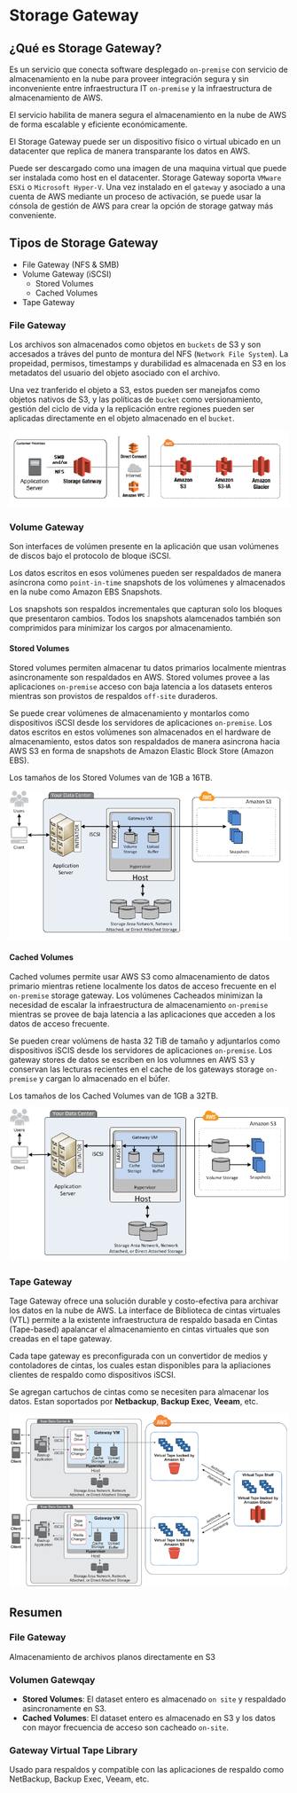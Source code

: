 # Storage Gateway

## ¿Qué es Storage Gateway?

Es un servicio que conecta software desplegado `on-premise` con servicio de almacenamiento en la nube para proveer integración segura y sin inconveniente entre infraestructura IT `on-premise` y la infraestructura de almacenamiento de AWS.

El servicio habilita de manera segura el almacenamiento en la nube de AWS de forma escalable y eficiente económicamente.

El Storage Gateway puede ser un dispositivo físico o virtual ubicado en un datacenter que replica de manera transparante los datos en AWS.

Puede ser descargado como una imagen de una maquina virtual que puede ser instalada como host en el datacenter. Storage Gateway soporta `VMware ESXi` o `Microsoft Hyper-V`. Una vez instalado en el `gateway` y asociado a una cuenta de AWS mediante un proceso de activación, se puede usar la cónsola de gestión de AWS para crear la opción de storage gatway más conveniente.

## Tipos de Storage Gateway

- File Gateway (NFS & SMB)
- Volume Gateway (iSCSI)
  - Stored Volumes
  - Cached Volumes
- Tape Gateway

### File Gateway

Los archivos son almacenados como objetos en `buckets` de S3 y son accesados a tráves del punto de montura del NFS (`Network File System`). La propeidad, permisos, timestamps y durabilidad es almacenada en S3 en los metadatos del usuario del objeto asociado con el archivo.

Una vez tranferido el objeto a S3, estos pueden ser manejafos como objetos nativos de S3, y las políticas de `bucket` como versionamiento, gestión del ciclo de vida y la replicación entre regiones pueden ser aplicadas directamente en el objeto almacenado en el `bucket`.

![file-gateway](file-gateway-concepts-diagram.png)

### Volume Gateway

Son interfaces de volúmen presente en la aplicación que usan volúmenes de discos bajo el protocolo de bloque iSCSI.

Los datos escritos en esos volúmenes pueden ser respaldados de manera asíncrona como `point-in-time` snapshots de los volúmenes y almacenados en la nube como Amazon EBS Snapshots.

Los snapshots son respaldos incrementales que capturan solo los bloques que presentaron cambios. Todos los snapshots alamcenados también son comprimidos para minimizar los cargos por almacenamiento.

#### Stored Volumes

Stored volumes permiten almacenar tu datos primarios localmente mientras asincronamente son respaldados en AWS. Stored volumes provee a las aplicaciones `on-premise` acceso con baja latencia a los datasets enteros mientras son provistos de respaldos `off-site` duraderos.

Se puede crear volúmenes de almacenamiento y montarlos como dispositivos iSCSI desde los servidores de aplicaciones `on-premise`. Los datos escritos en estos volúmenes son almacenados en el hardware de almacenamiento, estos datos son respaldados de manera asincrona hacia AWS S3 en forma de snapshots de Amazon Elastic Block Store (Amazon EBS).

Los tamaños de los Stored Volumes van de 1GB a 16TB.

![aws-storage-gateway-stored-diagram](aws-storage-gateway-stored-diagram.png)

#### Cached Volumes

Cached volumes permite usar AWS S3 como almacenamiento de datos primario mientras retiene localmente los datos de acceso frecuente en el `on-premise` storage gateway. Los volúmenes Cacheados minimizan la necesidad de escalar la infraestructura de almacenamiento `on-premise` mientras se provee de baja latencia a las aplicaciones que acceden a los datos de acceso frecuente.

Se pueden crear volúmens de hasta 32 TiB de tamaño y adjuntarlos como dispositivos iSCIS desde los servidores de aplicaciones `on-premise`. Los gateway stores de datos se escriben en los volumnes en AWS S3 y conservan las lecturas recientes en el cache de los gateways storage `on-premise` y cargan lo almacenado en el búfer.

Los tamaños de los Cached Volumes van de 1GB a 32TB.

![aws-storage-gateway-cached-diagram](aws-storage-gateway-cached-diagram.png)

### Tape Gateway

Tage Gateway ofrece una solución durable y costo-efectiva para archivar los datos en la nube de AWS. La interface de Biblioteca de cintas virtuales (VTL) permite a la existente infraestructura de respaldo basada en Cintas (Tape-based) apalancar el almacenamiento en cintas virtuales que son creadas en el tape gateway.

Cada tape gateway es preconfigurada con un convertidor de medios y contoladores de cintas, los cuales estan disponibles para la apliaciones clientes de respaldo como dispositivos iSCSI.

Se agregan cartuchos de cintas como se necesiten para almacenar los datos. Estan soportados por **Netbackup**, **Backup Exec**, **Veeam**, etc.

![Gateway-VTL-Architecture2-diagram](Gateway-VTL-Architecture2-diagram.png)

## Resumen

### File Gateway

Almacenamiento de archivos planos directamente en S3

### Volumen Gatewqay

- **Stored Volumes**: El dataset entero es almacenado `on site` y respaldado asincronamente en S3.
- **Cached Volumes**: El dataset entero es almacenado en S3 y los datos con mayor frecuencia de acceso son cacheado `on-site`.

### Gateway Virtual Tape Library

Usado para respaldos y compatible con las aplicaciones de respaldo como NetBackup, Backup Exec, Veeam, etc.
